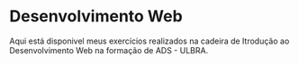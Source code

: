 # Desenvolvimento Web
Aqui está disponivel meus exercícios realizados na cadeira de Itrodução ao Desenvolvimento Web na formação de ADS - ULBRA.
